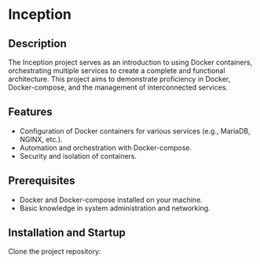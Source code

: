 # Inception

## Description
The Inception project serves as an introduction to using Docker containers, orchestrating multiple services to create a complete and functional architecture. This project aims to demonstrate proficiency in Docker, Docker-compose, and the management of interconnected services.

## Features
- Configuration of Docker containers for various services (e.g., MariaDB, NGINX, etc.).
- Automation and orchestration with Docker-compose.
- Security and isolation of containers.

## Prerequisites
- Docker and Docker-compose installed on your machine.
- Basic knowledge in system administration and networking.

## Installation and Startup
Clone the project repository:
